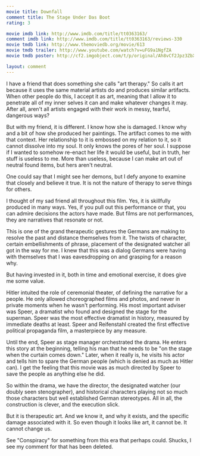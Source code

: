 ```yaml
---
movie title: Downfall
comment title: The Stage Under Das Boot
rating: 3

movie imdb link: http://www.imdb.com/title/tt0363163/
comment imdb link: http://www.imdb.com/title/tt0363163/reviews-330
movie tmdb link: http://www.themoviedb.org/movie/613
movie tmdb trailer: http://www.youtube.com/watch?v=uFG9a1NgfZA
movie tmdb poster: http://cf2.imgobject.com/t/p/original/Ah8vCf2Jpz3ZbXp9mT5tBGWqgg1.jpg

layout: comment
---
```


I have a friend that does something she calls "art therapy." So calls it art because it uses the same material artists do and produces similar artifacts. When other people do this, I accept it as art, meaning that I allow it to penetrate all of my inner selves it can and make whatever changes it may. After all, aren't all artists engaged with their work in messy, tearful, dangerous ways?

But with my friend, it is different. I know how she is damaged. I know why and a bit of how she produced her paintings. The artifact comes to me with that context. Her relationship to it is embossed on my relation to it, so it cannot dissolve into my soul. It only knows the pores of her soul. I suppose if I wanted to somehow re-enact her life it would be useful, but in truth, her stuff is useless to me. More than useless, because I can make art out of neutral found items, but hers aren't neutral.

One could say that I might see her demons, but I defy anyone to examine that closely and believe it true. It is not the nature of therapy to serve things for others.

I thought of my sad friend all throughout this film. Yes, it is skillfully produced in many ways. Yes, if you pull out this performance or that, you can admire decisions the actors have made. But films are not performances, they are narratives that resonate or not.

This is one of the grand therapeutic gestures the Germans are making to resolve the past and distance themselves from it. The twists of character, certain embellishments of phrase, placement of the designated watcher all got in the way for me. I knew that this was a dialog Germans were having with themselves that I was eavesdropping on and grasping for a reason why.

But having invested in it, both in time and emotional exercise, it does give me some value.

Hitler intuited the role of ceremonial theater, of defining the narrative for a people. He only allowed choreographed films and photos, and never in private moments when he wasn't performing. His most important adviser was Speer, a dramatist who found and designed the stage for the superman. Speer was the most effective dramatist in history, measured by immediate deaths at least. Speer and Reifenstahl created the first effective political propaganda film, a masterpiece by any measure.

Until the end, Speer as stage manager orchestrated the drama. He enters this story at the beginning, telling his man that he needs to be "on the stage when the curtain comes down." Later, when it really is, he visits his actor and tells him to spare the German people (which is denied as much as Hitler can). I get the feeling that this movie was as much directed by Speer to save the people as anything else he did. 

So within the drama, we have the director, the designated watcher (our doubly seen stenographer), and historical characters playing not so much those characters but well established German stereotypes. All in all, the construction is clever, and the execution slick. 

But it is therapeutic art. And we know it, and why it exists, and the specific damage associated with it. So even though it looks like art, it cannot be. It cannot change us.

See "Conspiracy" for something from this era that perhaps could. Shucks, I see my comment for that has been deleted.